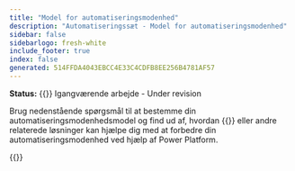 ```yaml
---
title: "Model for automatiseringsmodenhed"
description: "Automatiseringssæt - Model for automatiseringsmodenhed"
sidebar: false
sidebarlogo: fresh-white
include_footer: true
index: false
generated: 514FFDA4043EBCC4E33C4CDFB8EE256B4781AF57
---
```


**Status:** {{<externalImage src="https://github.githubassets.com/images/icons/emoji/unicode/1f6a7.png" size="16x16" text="Construction Icon">}} Igangværende arbejde - Under revision

Brug nedenstående spørgsmål til at bestemme din automatiseringsmodenhedsmodel og find ud af, hvordan {{<product-name>}} eller andre relaterede løsninger kan hjælpe dig med at forbedre din automatiseringsmodenhed ved hjælp af Power Platform.

{{<questions name="/content/da/automation-maturity-model.json" completed="" showNavigationButtons="false" locale="da">}}
